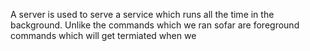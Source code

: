 
A server is used to serve a service which runs all the time in the background. Unlike the commands which we ran sofar are foreground commands which will get termiated when we 